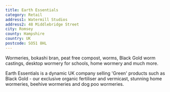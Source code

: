 ```yaml
---
title: Earth Essentials
category: Retail
address1: Watermill Studios
address2: 48 Middlebridge Street
city: Romsey
county: Hampshire
country: UK
postcode: SO51 8HL
---
```

Wormeries, bokashi bran, peat free compost, worms, Black Gold worm castings, desktop wormery for schools, home wormery and much more.

Earth Essentials is a dynamic UK company selling 'Green' products such as Black Gold - our exclusive organic fertiliser and vermicast, stunning home wormeries, beehive wormeries and dog poo wormeries.
